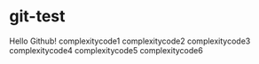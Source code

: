 # git-test
Hello Github!
complexitycode1
complexitycode2
complexitycode3
complexitycode4
complexitycode5
complexitycode6
